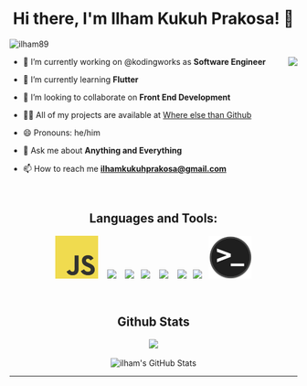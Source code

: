 <h1 align="center"> Hi there, I'm Ilham Kukuh Prakosa! 👋 </h1>
<p align="left"> <img src="https://komarev.com/ghpvc/?username=ilham89" alt="ilham89" /> </p>
<img align="right" src="https://github.com/rajput2107/rajput2107/blob/master/Assets/Developer.gif"/>

- 🔭 I’m currently working on @kodingworks as **Software Engineer**

- 🌱 I’m currently learning **Flutter**

- 👯 I’m looking to collaborate on **Front End Development**

- 👨‍💻 All of my projects are available at [Where else than Github](https://github.com/ilham89)

- 😄 Pronouns: he/him

- 💬 Ask me about **Anything and Everything**

- 📫 How to reach me **ilhamkukuhprakosa@gmail.com**   


<br/>

<h2 align="center">Languages and Tools:  </h2>

<p align="center">
<code><img height="75" src="https://raw.githubusercontent.com/github/explore/80688e429a7d4ef2fca1e82350fe8e3517d3494d/topics/javascript/javascript.png"></code> &nbsp;&nbsp;
<code><img height="75" src="https://www.vectorlogo.zone/logos/vuejs/vuejs-icon.svg"></code> &nbsp;&nbsp;
<code><a href="https://reactjs.org/" target="_blank"><img height="75" src="https://www.vectorlogo.zone/logos/reactjs/reactjs-icon.svg"></a></code>&nbsp;&nbsp;
<code><img height="75" src="https://www.vectorlogo.zone/logos/nodejs/nodejs-icon.svg"></code> &nbsp;&nbsp;
<code><img height="75" src="https://www.vectorlogo.zone/logos/firebase/firebase-icon.svg"></code> &nbsp;&nbsp;
<code><img height="75" src="https://www.vectorlogo.zone/logos/git-scm/git-scm-icon.svg"></code>&nbsp;&nbsp;
<code><img height="75" src="https://www.vectorlogo.zone/logos/visualstudio_code/visualstudio_code-icon.svg"></code>&nbsp;&nbsp;
<code><img height="75" src="https://raw.githubusercontent.com/github/explore/80688e429a7d4ef2fca1e82350fe8e3517d3494d/topics/terminal/terminal.png"></code>
</p>

<br/>

<h2 align="center"> Github Stats </h2>
<p align="center">
  <a href="https://github.com/ilham89">
    <img src="https://github-readme-stats.vercel.app/api/top-langs/?username=ilham89&theme=radical" />
  </a>
</p>
<p align="center">
  <img src="https://github-readme-stats.vercel.app/api?username=ilham89&&show_icons=true&theme=radical&line_height=27&v=5" alt="ilham's GitHub Stats" />
</p>

---
<br />
